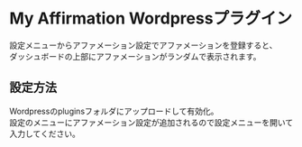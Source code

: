 # My Affirmation Wordpressプラグイン
設定メニューからアファメーション設定でアファメーションを登録すると、  
ダッシュボードの上部にアファメーションがランダムで表示されます。

## 設定方法
Wordpressのpluginsフォルダにアップロードして有効化。  
設定のメニューにアファメーション設定が追加されるので設定メニューを開いて入力してください。